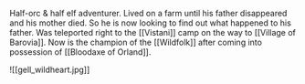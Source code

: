 Half-orc & half elf adventurer.  Lived on a farm until his father disappeared and his mother died. So he is now looking to find out what happened to his father. Was teleported right to the [[Vistani]] camp on the way to [[Village of Barovia]]. Now is the champion of the [[Wildfolk]] after coming into possession of [[Bloodaxe of Orland]].

![[gell_wildheart.jpg]]